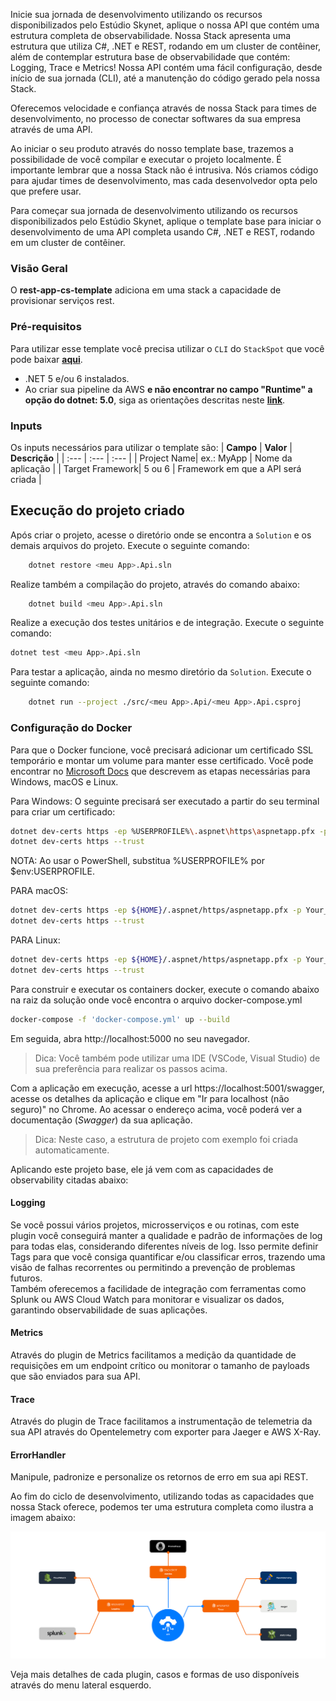 Inicie sua jornada de desenvolvimento utilizando os recursos disponibilizados pelo Estúdio Skynet, aplique o nossa API que contém uma estrutura completa de observabilidade. Nossa Stack apresenta uma estrutura que utiliza C#, .NET e REST, rodando em um cluster de contêiner, além de contemplar estrutura base de observabilidade que contém: Logging, Trace e Metrics! Nossa API contém uma fácil configuração, desde início de sua jornada (CLI), até a manutenção do código gerado pela nossa Stack.

Oferecemos velocidade e confiança através de nossa Stack para times de desenvolvimento, no processo de conectar softwares da sua empresa através de uma API.  

Ao iniciar o seu produto através do nosso template base, trazemos a possibilidade de você compilar e executar o projeto localmente. É importante lembrar que a nossa Stack não é intrusiva. Nós criamos código para ajudar times de desenvolvimento, mas cada desenvolvedor opta pelo que prefere usar.  

Para começar sua jornada de desenvolvimento utilizando os recursos disponibilizados pelo Estúdio Skynet, aplique o template base para iniciar o desenvolvimento de uma API completa usando C#, .NET e REST, rodando em um cluster de contêiner.  

### Visão Geral
O **rest-app-cs-template** adiciona em uma stack a capacidade de provisionar serviços rest.

### Pré-requisitos
Para utilizar esse template você precisa utilizar o `CLI` do `StackSpot` que você pode baixar [**aqui**](https://stackspot.com.br/).
- .NET 5 e/ou 6 instalados.
- Ao criar sua pipeline da AWS **e não encontrar no campo "Runtime" a opção do dotnet: 5.0**, siga as orientações descritas neste [**link**](https://confluence-itau.tecnologia.prod.ops.aws.cloud.ihf/x/GDaYJ).

### Inputs
Os inputs necessários para utilizar o template são:
| **Campo** | **Valor** | **Descrição** |
| :--- | :--- | :--- |
| Project Name| ex.: MyApp | Nome da aplicação  |
| Target Framework| 5 ou 6 | Framework em que a API será criada  |

## Execução do projeto criado

Após criar o projeto, acesse o diretório onde se encontra a `Solution` e os demais arquivos do projeto. Execute o seguinte comando:

```bash
    dotnet restore <meu App>.Api.sln
```

Realize também a compilação do projeto, através do comando abaixo:

```bash
    dotnet build <meu App>.Api.sln
```

Realize a execução dos testes unitários e de integração. Execute o seguinte comando:

```bash
dotnet test <meu App>.Api.sln
```

Para testar a aplicação, ainda no mesmo diretório da `Solution`. Execute o seguinte comando:

```bash
    dotnet run --project ./src/<meu App>.Api/<meu App>.Api.csproj
```

### Configuração do Docker

Para que o Docker funcione, você precisará adicionar um certificado SSL temporário e montar um volume para manter esse certificado.
Você pode encontrar no [Microsoft Docs](https://docs.microsoft.com/en-us/aspnet/core/security/docker-https?view=aspnetcore-6.0) que descrevem as etapas necessárias para Windows, macOS e Linux.

Para Windows:
O seguinte precisará ser executado a partir do seu terminal para criar um certificado:

```bash
dotnet dev-certs https -ep %USERPROFILE%\.aspnet\https\aspnetapp.pfx -p Your_password123
dotnet dev-certs https --trust
```

NOTA: Ao usar o PowerShell, substitua %USERPROFILE% por $env:USERPROFILE.

PARA macOS:
```bash
dotnet dev-certs https -ep ${HOME}/.aspnet/https/aspnetapp.pfx -p Your_password123
dotnet dev-certs https --trust
```

PARA Linux:
```bash
dotnet dev-certs https -ep ${HOME}/.aspnet/https/aspnetapp.pfx -p Your_password123
dotnet dev-certs https --trust
```

Para construir e executar os containers docker, execute o comando abaixo na raiz da solução onde você encontra o arquivo docker-compose.yml

 ```bash
 docker-compose -f 'docker-compose.yml' up --build
 ```

Em seguida, abra http://localhost:5000 no seu navegador.

> Dica: Você também pode utilizar uma IDE (VSCode, Visual Studio) de sua preferência para realizar os passos acima.

Com a aplicação em execução, acesse a url https://localhost:5001/swagger, acesse os detalhes da aplicação e clique em "Ir para localhost (não seguro)" no Chrome. Ao acessar o endereço acima, você poderá ver a documentação (*Swagger*) da sua aplicação.

> Dica: Neste caso, a estrutura de projeto com exemplo foi criada automaticamente. 

Aplicando este projeto base, ele já vem com as capacidades de observability citadas abaixo: 

#### Logging

Se você possui vários projetos, microsserviços e ou rotinas, com este plugin você conseguirá manter a qualidade e padrão de informações de log para todas elas, considerando diferentes níveis de log. Isso permite definir Tags para que você consiga quantificar e/ou classificar erros, trazendo uma visão de falhas recorrentes ou permitindo a prevenção de problemas futuros.  
Também oferecemos a facilidade de integração com ferramentas como Splunk ou AWS Cloud Watch para monitorar e visualizar os dados, garantindo observabilidade de suas aplicações.  

#### Metrics

Através do plugin de Metrics facilitamos a medição da quantidade de requisições em um endpoint crítico ou monitorar o tamanho de payloads que são enviados para sua API.

#### Trace

Através do plugin de Trace facilitamos a instrumentação de telemetria da sua API através do Opentelemetry com exporter para Jaeger e AWS X-Ray.

#### ErrorHandler

Manipule, padronize e personalize os retornos de erro em sua api REST.
  
Ao fim do ciclo de desenvolvimento, utilizando todas as capacidades que nossa Stack oferece, podemos ter uma estrutura completa como ilustra a imagem abaixo:

![Caso de Uso](https://raw.githubusercontent.com/stack-spot/skynet-dotnet-stack/main/use-case-observability.png "Caso de Uso")

Veja mais detalhes de cada plugin, casos e formas de uso disponíveis através do menu lateral esquerdo. 
